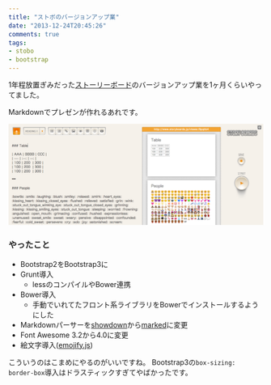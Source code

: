 ```yaml
---
title: "ストボのバージョンアップ業"
date: "2013-12-24T20:45:26"
comments: true
tags: 
- stobo
- bootstrap
---
```


1年程放置ぎみだった[ストーリーボード](http://www.storyboards.jp)のバージョンアップ業を1ヶ月くらいやってました。

<!--more-->

Markdownでプレゼンが作れるあれです。

![](/images/post/storyboards-emoji.png)

### やったこと

- Bootstrap2をBootstrap3に
- Grunt導入
  - lessのコンパイルやBower連携
- Bower導入
  - 手動でいれてたフロント系ライブラリをBowerでインストールするようにした
- Markdownパーサーを[showdown](https://github.com/coreyti/showdown)から[marked](https://github.com/chjj/marked)に変更
- Font Awesome 3.2から4.0に変更
- 絵文字導入([emojify.js](http://hassankhan.github.io/emojify.js/))

こういうのはこまめにやるのがいいですね。
Bootstrap3の`box-sizing: border-box`導入はドラスティックすぎてやばかったです。

